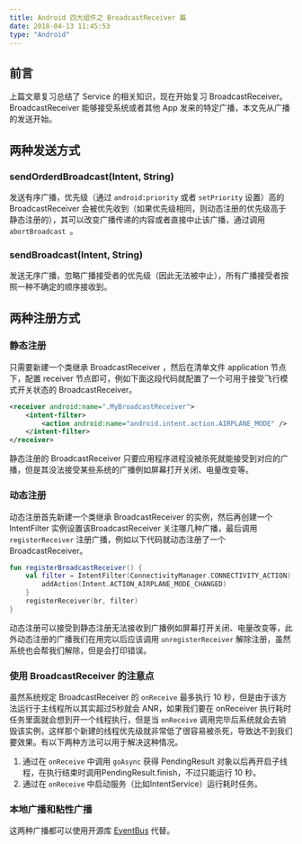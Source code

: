 ```yaml
---
title: Android 四大组件之 BroadcastReceiver 篇
date: 2018-04-13 11:45:53
type: "Android"
---
```


## 前言

上篇文章复习总结了 Service 的相关知识，现在开始复习 BroadcastReceiver。BroadcastReceiver 能够接受系统或者其他 App 发来的特定广播，本文先从广播的发送开始。<!-- more -->

## 两种发送方式

### sendOrderdBroadcast(Intent, String)

发送有序广播，优先级（通过 `android:priority` 或者 `setPriority` 设置）高的 BroadcastReceiver 会被优先收到（如果优先级相同，则动态注册的优先级高于静态注册的），其可以改变广播传递的内容或者直接中止该广播，通过调用 `abortBroadcast `。

### sendBroadcast(Intent, String)

发送无序广播，忽略广播接受者的优先级（因此无法被中止），所有广播接受者按照一种不确定的顺序接收到。

## 两种注册方式

### 静态注册

只需要新建一个类继承 BroadcastReceiver ，然后在清单文件 application 节点下，配置 receiver 节点即可，例如下面这段代码就配置了一个可用于接受飞行模式开关状态的 BroadcastReceiver。

```xml
<receiver android:name=".MyBroadcastReceiver">
    <intent-filter>
        <action android:name="android.intent.action.AIRPLANE_MODE" />
    </intent-filter>
</receiver>
```

静态注册的 BroadcastReceiver 只要应用程序进程没被杀死就能接受到对应的广播，但是其没法接受某些系统的广播例如屏幕打开关闭、电量改变等。

### 动态注册

动态注册首先新建一个类继承 BroadcastReceiver 的实例，然后再创建一个 IntentFilter 实例设置该BroadcastReceiver 关注哪几种广播，最后调用 `registerReceiver` 注册广播，例如以下代码就动态注册了一个BroadcastReceiver。

```kotlin
fun registerBroadcastReceiver() {
    val filter = IntentFilter(ConnectivityManager.CONNECTIVITY_ACTION).apply {
    	addAction(Intent.ACTION_AIRPLANE_MODE_CHANGED)
    }
    registerReceiver(br, filter)
}
```

动态注册可以接受到静态注册无法接收到广播例如屏幕打开关闭、电量改变等，此外动态注册的广播我们在用完以后应该调用 `unregisterReceiver` 解除注册，虽然系统也会帮我们解除，但是会打印错误。

### 使用 BroadcastReceiver 的注意点

虽然系统规定 BroadcastReceiver 的 `onReceive` 最多执行 10 秒，但是由于该方法运行于主线程所以其实超过5秒就会 ANR，如果我们要在 onReceiver 执行耗时任务里面就会想到开一个线程执行，但是当 `onReceive` 调用完毕后系统就会去销毁该实例，这样那个新建的线程优先级就非常低了很容易被杀死，导致达不到我们要效果。有以下两种方法可以用于解决这种情况。

1. 通过在 `onReceive` 中调用 `goAsync` 获得 PendingResult 对象以后再开启子线程，在执行结束时调用PendingResult.finish，不过只能运行 10 秒。
2. 通过在 `onReceive` 中启动服务（比如IntentService）运行耗时任务。

### 本地广播和粘性广播

这两种广播都可以使用开源库 [EventBus]("https://github.com/greenrobot/EventBus") 代替。

